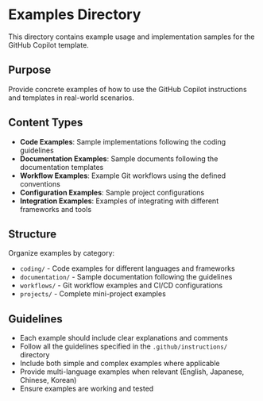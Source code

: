 # Examples Directory

This directory contains example usage and implementation samples for the GitHub Copilot template.

## Purpose

Provide concrete examples of how to use the GitHub Copilot instructions and templates in real-world scenarios.

## Content Types

- **Code Examples**: Sample implementations following the coding guidelines
- **Documentation Examples**: Sample documents following the documentation templates
- **Workflow Examples**: Example Git workflows using the defined conventions
- **Configuration Examples**: Sample project configurations
- **Integration Examples**: Examples of integrating with different frameworks and tools

## Structure

Organize examples by category:
- `coding/` - Code examples for different languages and frameworks
- `documentation/` - Sample documentation following the guidelines
- `workflows/` - Git workflow examples and CI/CD configurations
- `projects/` - Complete mini-project examples

## Guidelines

- Each example should include clear explanations and comments
- Follow all the guidelines specified in the `.github/instructions/` directory
- Include both simple and complex examples where applicable
- Provide multi-language examples when relevant (English, Japanese, Chinese, Korean)
- Ensure examples are working and tested